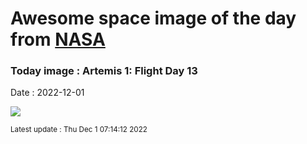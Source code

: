 
# Awesome space image of the day from [NASA](https://api.nasa.gov/)

### Today image : Artemis 1: Flight Day 13
Date : 2022-12-01

![](https://apod.nasa.gov/apod/image/2212/art001e000672-orig1024c.jpg)

<small>Latest update : Thu Dec  1 07:14:12 2022</small>
        